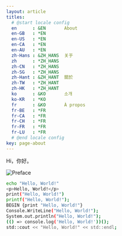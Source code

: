 ```yaml
---
layout: article
titles:
  # @start locale config
  en      : &EN       About
  en-GB   : *EN
  en-US   : *EN
  en-CA   : *EN
  en-AU   : *EN
  zh-Hans : &ZH_HANS  关于
  zh      : *ZH_HANS
  zh-CN   : *ZH_HANS
  zh-SG   : *ZH_HANS
  zh-Hant : &ZH_HANT  關於
  zh-TW   : *ZH_HANT
  zh-HK   : *ZH_HANT
  ko      : &KO       소개
  ko-KR   : *KO
  fr      : &KO       À propos
  fr-BE   : *FR
  fr-CA   : *FR
  fr-CH   : *FR
  fr-FR   : *FR
  fr-LU   : *FR
  # @end locale config
key: page-about
---
```


Hi，你好。

![Preface](https://bing.ioliu.cn/v1/rand?d=1)

```bash
echo "Hello, World!"
<p>Hello, World!</p> 
print("Hello, World!")
printf("Hello, World!");
BEGIN {print "Hello, World!"}
Console.WriteLine("Hello, World!");
System.out.println("Hello, World!"); 
(() => console.log('Hello, World!'))();
std::cout << "Hello, World!" << std::endl;
```

